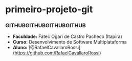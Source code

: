 # primeiro-projeto-git
### GITHUBGITHUBGITHUBGITHUB
- **Faculdade:** Fatec Ogari de Castro Pacheco (Itapira)
- **Curso:** Desenvolvimento de Software Multiplataforma
- **Aluno:** [@RafaelCavallaroRossi] (https://github.com/RafaelCavallaroRossi)